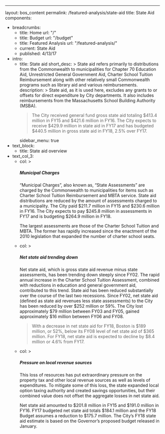 ---
layout: bos_content
permalink: /featured-analysis/state-aid
title: State Aid
components:
- breadcrumbs:
  - title: Home
    url: "/"
  - title: Budget
    url: "/budget"
  - title: Featured Analysis
    url: "/featured-analysis/"
  - current: State Aid
  - published: 4/13/17
- intro:
  - title: State aid
    short_desc: >
      State aid refers primarily to distributions from the Commonwealth to municipalities 
      for Chapter 70 Education Aid, Unrestricted General Government Aid, Charter 
      School Tuition Reimbursement along with other relatively small Commonwealth 
      programs such as library aid and various reimbursements.
    description: >
      State aid, as it is used here, excludes any grants to or offsets for direct expenditure 
      by City departments. It also includes reimbursements from the Massachusetts School 
      Building Authority (MSBA). <blockquote>The City received general fund gross state aid 
      totaling $413.4 million in FY15 and $421.6 million in FY16. The City expects to receive 
      $429.9 million in state aid in FY17 and has budgeted $440.5 million in gross state 
      aid in FY18, 2.5% over FY17.</blockquote>
    sidebar_menu: true    
- text_block:
  - title: State aid overview
- text_col_3:
  - col: >
      <h5>Municipal Charges</h5>
      <p>“Municipal Charges”, also known as, “State Assessments” are charged by the 
      Commonwealth to municipalities for items such as Charter School Tuition Reimbursement 
      and MBTA service. State aid distributions are reduced by the amount of assessments 
      charged to a municipality. The City paid $211.7 million in FY15 and $230.6 million 
      in FY16. The City expects to pay $245.8 million in assessments in FY17 and is 
      budgeting $264.9 million in FY18.</p>
      <p>The largest assessments are those of the Charter School Tuition and MBTA. The former 
      has rapidly increased since the enactment of the 2010 legislation that expanded the 
      number of charter school seats.</p>
  - col: >
      <h5>Net state aid trending down</h5>
      <p>Net state aid, which is gross state aid revenue minus state assessments, has been 
      trending down steeply since FY02. The rapid annual increase in the Charter School 
      Tuition Assessment, combined with reductions in education and general government aid, 
      contributed to this trend. State aid has been reduced substantially over the course 
      of the last two recessions. Since FY02, net state aid (defined as state aid revenues 
      less state assessments) to the City has been reduced by over $252 million or 59%. The 
      City lost approximately $79 million between FY03 and FY05, gained approximately $16
      million between FY06 and FY08. <blockquote>With a decrease in net state aid for FY18, 
      Boston is $189 million, or 52%, below its FY08 level of net state aid of $365 million. 
      For FY18, net state aid is expected to decline by $8.4 million 
      or 4.6% from FY17.</blockquote></p>
  - col: >
      <h5>Pressure on local revenue sources</h5>
      <p>This loss of resources has put extraordinary pressure on the property tax and 
      other local revenue sources as well as levels of expenditures. To mitigate some of 
      this loss, the state expanded local option taxing authority and created savings 
      opportunities, but their combined value does not offset the aggregate losses in 
      net state aid.</p>
      <p>Net state aid amounted to $201.8 million in FY15 and $191.0 million in FY16. 
      FY17 budgeted net state aid totals $184.1 million and the FY18 Budget assumes a 
      reduction to $175.7 million. The City’s FY18 state aid estimate is based on the 
      Governor’s proposed budget released in January.</p>
